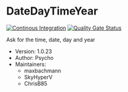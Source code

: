 # DateDayTimeYear

[![Continous Integration](https://gitlab.com/project-alice-assistant/skills/skill_DateDayTimeYear/badges/master/pipeline.svg)](https://gitlab.com/project-alice-assistant/skills/skill_DateDayTimeYear/pipelines/latest)
[![Quality Gate Status](https://sonarcloud.io/api/project_badges/measure?project=project-alice-assistant_skill_DateDayTimeYear&metric=alert_status)](https://sonarcloud.io/dashboard?id=project-alice-assistant_skill_DateDayTimeYear)

Ask for the time, date, day and year

- Version: 1.0.23
- Author: Psycho
- Maintainers:
  - maxbachmann
  - SkyHyperV
  - ChrisB85

